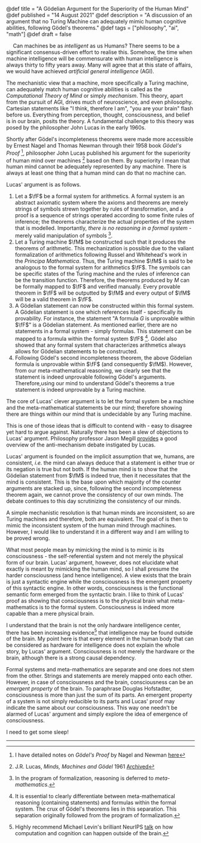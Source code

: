 @def title = "A Gödelian Argument for the Superiority of the Human Mind"
@def published = "14 August 2021"
@def description = "A discussion of an argument that no Turing Machine can adequately mimic human cognitive abilities, following Gödel's theorems."
@def tags = ["philosophy", "ai", "math"]
@def draft = false


&emsp; Can machines be as _intelligent_ as us Humans? There seems to be a significant consensus-driven effort to realise this. Somehow, the time when machine intelligence will be commensurate with human intelligence is always thirty to fifty years away. Many will agree that at this state of affairs, we would have achieved _artificial general intelligence_ (AGI). 

The mechanistic view that a machine, more specifically a Turing machine, can adequately match human cognitive abilities is called as the _Computational Theory of Mind_ or simply _mechanism_. This theory, apart from the pursuit of AGI, drives much of neuroscience, and even philosophy. Cartesian statements like "I think, therefore I am", "you are your brain" flash before us. Everything from perception, thought, consciousness, and belief is in our brain, posits the theory. A fundamental challenge to this theory was posed by the philosopher John Lucas in the early 1960s. 

Shortly after Gödel's incompleteness theorems were made more accessible by Ernest Nagel and Thomas Newman through their 1958 book _Gödel's Proof_ [^1], philosopher John Lucas published his argument for the superiority of human mind over machines [^2] based on them. By superiority I mean that human mind cannot be adequately represented by any machine. There is always at least one thing that a human mind can do that no machine can.

Lucas' argument is as follows. 
1) Let a $\fF$ be a formal system for arithmetics. A formal system is an abstract axiomatic system where the axioms and theorems are merely strings of symbols strewn together by rules of transformation, and a proof is a sequence of strings operated according to some finite rules of inference; the theorems characterize the actual properties of the system that is modelled. Importantly, _there is no reasoning in a formal system_ - merely valid manipulation of symbols [^3]. 
2) Let a Turing machine $\fM$ be constructed such that it produces the theorems of arithmetic. This mechanization is possible due to the valiant formalization of arithmetics following Russel and Whitehead's work in the _Principa Mathematica_. Thus, the Turing machine $\fM$ is said to be analogous to the formal system for arithmetics $\fF$. The symbols can be specific states of the Turing machine and the rules of inference can be the transition function. Therefore, the theorems produced by $M$ can be formally mapped to $\fF$ and verified manually. Every provable theorem in $\fF$ will be outputted by $\fM$ and every output of $\fM$ will be a valid theorem in $\fF$.
3) A Gödelian statement can now be constructed within this formal system. A Gödelian statement is one which references itself - specifically its provability. For instance, the statement "A formula $G$ is unprovable within $\fF$" is a Gödelian statement. As mentioned earlier, there are no statements in a formal system - simply formulas. This statement can be mapped to a formula within the formal system $\fF$ [^4]. Gödel also showed that any formal system that characterizes arithmetics always allows for Gödelian statements to be constructed.
4) Following Gödel's second incompleteness theorem, the above Gödelian formula is unprovable within $\fF$ (and consequently $\fM$). However, from our meta-mathematical reasoning, we clearly see that the statement is indeed unprovable following Gödel's arguments. Therefore,using our mind to understand Gödel's theorems a true statement is indeed unprovable by a Turing machine.
   
The core of Lucas' clever argument is to let the formal system be a machine and the meta-mathematical statements be our mind; therefore showing there are things within our mind that is undecidable by any Turing machine. 

This is one of those ideas that is difficult to contend with - easy to disagree yet hard to argue against. Naturally there has been a slew of objections to Lucas' argument. Philosophy professor Jason Megill [provides]((https://iep.utm.edu/lp-argue/)) a good overview of the anti-mechanism debate instigated by Lucas. 

Lucas' argument is founded on the implicit assumption that we, humans, are consistent, *i.e.* the mind can always deduce that a statement is either true or its negation is true but not both. If the human mind is to show that the Gödelian statement from $\fM$ is indeed true, then it necessitates that the mind is consistent. This is the base upon which majority of the counter arguments are stacked up, since, following the second incompleteness theorem again, we cannot prove the consistency of our own minds. The debate continues to this day scrutinizing the consistency of our minds.

A simple mechanistic resolution is that human minds are inconsistent, so are Turing machines and therefore, both are equivalent. The goal of is then to mimic the inconsistent system of the human mind through machines. However, I would like to understand it in a different way and I am willing to be proved wrong. 

What most people mean by mimicking the mind is to mimic is its consciousness - the self-referential system and not merely the physical form of our brain. Lucas' argument, however, does not elucidate what exactly is meant by mimicking the human mind, so I shall presume the harder consciousness (and hence intelligence). A view exists that the brain is just a syntactic engine while the consciousness is the emergent property of this syntactic engine. In other words, consciousness is the functional semantic form emerged from the syntactic brain. I like to think of Lucas' proof as showing that consciousness is to the physical brain what  meta-mathematics is to the formal system. Consciousness is indeed more capable than a mere physical brain. 

I understand that the brain is not the only hardware intelligence center, there has been increasing evidence[^5] that intelligence may be found outside of the brain.  My point here is that every element in the human body that can be considered as hardware for intelligence does not explain the whole story, by Lucas' argument. Consciousness is not merely the hardware or the brain, although there is a strong causal dependency. 

Formal systems and meta-mathematics are separate and one does not stem from the other. Strings and statements are merely mapped onto each other. However, in case of consciousness and the brain, consciousness can be an _emergent property_ of the brain. To paraphrase Douglas Hofstadter, consciousness is more than just the sum of its parts. An emergent property of a system is not simply reducible to its parts and Lucas' proof may indicate the same about our consciousness. This way one needn't be alarmed of Lucas' argument and simply explore the idea of emergence of consciousness. 

I need to get some sleep!

----

[^1]: I have detailed notes on _Gödel's Proof_ by Nagel and Newman [here](../../notes/godels-proof)

[^2]: J.R. Lucas, _Minds, Machines and Gödel_ 1961 [Archived](https://web.archive.org/web/20070819165214/http://users.ox.ac.uk/~jrlucas/Godel/mmg.html)

[^3]: In the program of formalization, reasoning is deferred to _meta-mathematics_. 

[^4]: It is essential to clearly differentiate between meta-mathematical reasoning (containing statements) and formulas within the formal system. The crux of Gödel's theorems lies in this separation. This separation originally followed from the program of formalization.

[^5]: Highly recommend Michael Levin's brilliant NeurIPS [talk](https://www.youtube.com/watch?v=RjD1aLm4Thg) on how computation and cognition can happen outside of the brain.